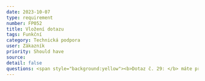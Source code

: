 ```yaml
---
date: 2023-10-07
type: requirement
number: FP052
title: Vložení dotazu
tags: Funkční
category: Technická podpora
user: Zákazník
priority: Should have
source: 
detail: false
questions: <span style="background:yellow"><b>Dotaz č. 29: </b> máte představu, o jaké dotazy se bude rámcově jednat? Bude potřeba kategorizovat pracovníky podpory?</span>
---
```


